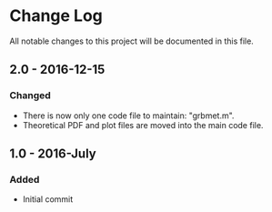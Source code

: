 # Change Log
All notable changes to this project will be documented in this file.

## 2.0 - 2016-12-15
### Changed
- There is now only one code file to maintain: "grbmet.m".
- Theoretical PDF and plot files are moved into the main code file.

## 1.0 - 2016-July
### Added
- Initial commit
